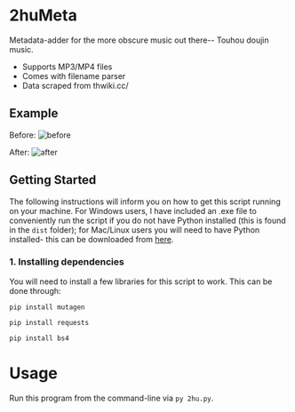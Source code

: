 # 2huMeta

Metadata-adder for the more obscure music out there-- Touhou doujin music.

* Supports MP3/MP4 files
* Comes with filename parser
* Data scraped from thwiki.cc/

## Example

Before:
![before](https://cdn.discordapp.com/attachments/542421388343115786/662218458397671434/before.JPG)

After:
![after](https://cdn.discordapp.com/attachments/542421388343115786/662218455574904852/after2.JPG)

## Getting Started

The following instructions will inform you on how to get this script running on your machine. For Windows users, I have included an .exe file to conveniently run the script if you do not have Python installed (this is found in the `dist` folder); for Mac/Linux users you will need to have Python installed- this can be downloaded from [here](https://wiki.python.org/moin/BeginnersGuide/Download).

### 1. Installing dependencies 
You will need to install a few libraries for this script to work. This can be done through: 

 `pip install mutagen`

 `pip install requests`

 `pip install bs4`



# Usage
Run this program from the command-line via `py 2hu.py`.